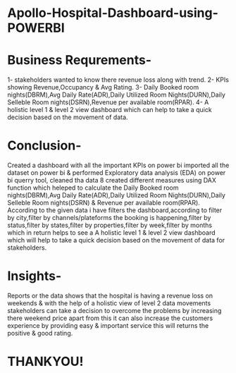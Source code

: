 # Apollo-Hospital-Dashboard-using-POWERBI

# Business Requrements-

1- stakeholders wanted to know there revenue loss along with trend.
2- KPIs showing Revenue,Occupancy & Avg Rating.
3- Daily Booked room nights(DBRM),Avg Daily Rate(ADR),Daily Utilized Room Nights(DURN),Daily Selleble Room nights(DSRN),Revenue per available room(RPAR).
4- A holistic level 1 & level 2 view dashboard which can help to take a quick decision based on the movement of data.

# Conclusion-

Created a dashboard with all the important KPIs on power bi
imported all the dataset on power bi & performed Exploratory data analysis (EDA) on power bi querry tool,
cleaned tha data 8 created different measures using DAX function which heleped to calculate the Daily Booked room nights(DBRM),Avg Daily Rate(ADR),Daily Utilized Room Nights(DURN),Daily Selleble Room nights(DSRN) & Revenue per available room(RPAR).
According to the given data i have filters the dashboard,according to filter by city,filter by channels/plateforms the booking is happening,filter by status,filter by states,filter by properties,filter by week,filter by months which in return helps to see a A holistic level 1 & level 2 view dashboard which will help to take a quick decision based on the movement of data for stakeholders.

# Insights-

Reports or the data shows that the hospital is having a revenue loss on weekends & with the help of a holistic view of level 2 data movements stakeholders can take a decision to overcome the problems by increasing there weekend price apart from this it can also increase the customers experience by providing easy & important service this will returns the positive & good rating.

# THANKYOU!
